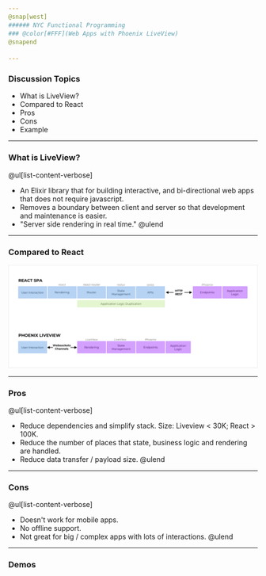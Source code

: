 ```yaml
---
@snap[west]
###### NYC Functional Programming
### @color[#FFF](Web Apps with Phoenix LiveView)
@snapend

---
```

### Discussion Topics
- What is LiveView?
- Compared to React
- Pros
- Cons
- Example


---
### What is LiveView?
@ul[list-content-verbose]
- An Elixir library that for building interactive, and bi-directional web apps that does not require javascript.
- Removes a boundary between client and server so that development and maintenance is easier. 
- "Server side rendering in real time."
@ulend

---
### Compared to React
![Live View](meetup-09/liveview.png)

---
### Pros
@ul[list-content-verbose]
- Reduce dependencies and simplify stack. Size: Liveview < 30K; React > 100K.
- Reduce the number of places that state, business logic and rendering are handled.
- Reduce data transfer / payload size.
@ulend


---
### Cons
@ul[list-content-verbose]
- Doesn't work for mobile apps.
- No offline support.
- Not great for big / complex apps with lots of interactions.
@ulend

---
### Demos